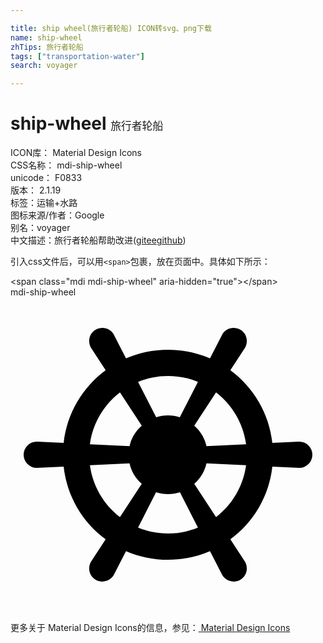 ```yaml
---

title: ship wheel(旅行者轮船) ICON转svg、png下载
name: ship-wheel
zhTips: 旅行者轮船
tags: ["transportation-water"]
search: voyager

---
```


# ship-wheel  <small style="font-size: 60%;font-weight: 100">旅行者轮船</small>


<div class="detail-page">
<p>
<span>
ICON库：
<span class="badge-secondary badge">Material Design Icons</span> 
</span>
<br/>
<span>
CSS名称：
<span class="badge-secondary badge">mdi-ship-wheel</span> 
</span>
<br/>
<span>
unicode：
<span class="badge-secondary badge">F0833</span> 
<copy-btn content='F0833' btn-title=""></copy-btn>
<copy-btn :content='String.fromCodePoint(parseInt("F0833", 16))' btn-title="复制U"></copy-btn>
</span>
<br/>
<span>
版本：
<span class="badge-secondary badge">2.1.19</span> 
</span><br/><span>标签：<span class="badge-light badge"><router-link to="/tags/transportation-water.html">运输+水路</router-link></span></span>
<br/>
<span>图标来源/作者：<span class="badge-light badge">Google</span></span> 
<br/>
<span>别名：<span class="badge-light badge">voyager</span></span><br/><span class="zh-detail">中文描述：<span class="badge-primary badge">旅行者轮船</span><span class="help-link"><span>帮助改进</span>(<a href="https://gitee.com/liuwave/icon-helper/edit/master/json/material/ship-wheel.json" target="_blank" rel="noopener noreferrer">gitee</a><a href="https://github.com/liuwave/icon-helper/edit/master/json/material/ship-wheel.json" target="_blank" rel="noopener noreferrer">github</a></span>)</span><br/>
</p>
</div>
<div class="alert alert-dark">
  <i class="mdi mdi-ship-wheel mdi-48px"></i>
  <i class="mdi mdi-ship-wheel mdi-36px"></i>
  <i class="mdi mdi-ship-wheel mdi-24px"></i>
  <i class="mdi mdi-ship-wheel mdi-18px"></i>
</div>
<div>
  <p>引入css文件后，可以用<code>&lt;span&gt;</code>包裹，放在页面中。具体如下所示：    
  </p>
  <div class="alert alert-primary" style="font-size: 14px">
    &lt;span class="mdi mdi-ship-wheel" aria-hidden="true"&gt;&lt;/span&gt;
    <copy-btn content='<span class="mdi mdi-ship-wheel" aria-hidden="true"></span>'></copy-btn>
  </div>
  <div class="alert alert-secondary">
    <i class="mdi mdi-ship-wheel"
    style="font-size: 24px"
    aria-hidden="true"></i> mdi-ship-wheel
    <copy-btn content="mdi-ship-wheel" btn-title="复制图标名称"></copy-btn>
  </div>
</div>
<div id="svg" class="svg-wrap">
<svg xmlns="http://www.w3.org/2000/svg" viewBox="0 0 24 24"><path d="M2,11L4.05,11.1C4.3,8.83 5.5,6.85 7.25,5.56L6.13,3.84C5.86,3.36 6,2.75 6.5,2.47C7,2.2 7.59,2.36 7.87,2.84L8.8,4.66C9.78,4.24 10.86,4 12,4C13.14,4 14.22,4.24 15.2,4.66L16.13,2.84C16.41,2.36 17,2.2 17.5,2.47C18,2.75 18.14,3.36 17.87,3.84L16.75,5.56C18.5,6.85 19.7,8.83 19.95,11.1L22,11A1,1 0 0,1 23,12A1,1 0 0,1 22,13L19.95,12.9C19.7,15.17 18.5,17.15 16.75,18.44L17.87,20.16C18.14,20.64 18,21.25 17.5,21.53C17,21.8 16.41,21.64 16.13,21.16L15.2,19.34C14.22,19.76 13.14,20 12,20C10.86,20 9.78,19.76 8.8,19.34L7.87,21.16C7.59,21.64 7,21.8 6.5,21.53C6,21.25 5.86,20.64 6.13,20.16L7.25,18.44C5.5,17.15 4.3,15.17 4.05,12.9L2,13A1,1 0 0,1 1,12A1,1 0 0,1 2,11M9.07,11.35C9.2,10.74 9.53,10.2 10,9.79L8.34,7.25C7.11,8.19 6.27,9.6 6.05,11.2L9.07,11.35M12,9C12.32,9 12.62,9.05 12.9,9.14L14.28,6.45C13.58,6.16 12.81,6 12,6C11.19,6 10.42,6.16 9.72,6.45L11.1,9.14C11.38,9.05 11.68,9 12,9M14.93,11.35L17.95,11.2C17.73,9.6 16.89,8.19 15.66,7.25L14,9.79C14.47,10.2 14.8,10.74 14.93,11.35M14.93,12.65C14.8,13.26 14.47,13.8 14,14.21L15.66,16.75C16.89,15.81 17.73,14.4 17.95,12.8L14.93,12.65M12,15C11.68,15 11.38,14.95 11.09,14.86L9.72,17.55C10.42,17.84 11.19,18 12,18C12.81,18 13.58,17.84 14.28,17.55L12.91,14.86C12.62,14.95 12.32,15 12,15M9.07,12.65L6.05,12.8C6.27,14.4 7.11,15.81 8.34,16.75L10,14.21C9.53,13.8 9.2,13.26 9.07,12.65Z" /></svg>
</div>
<detail full-name='mdi-ship-wheel'></detail>
    
<div><p>更多关于 Material Design Icons的信息，参见：<a target="_blank" href="https://iconhelper.cn/material.html"> Material Design Icons</a>
</p></div>
